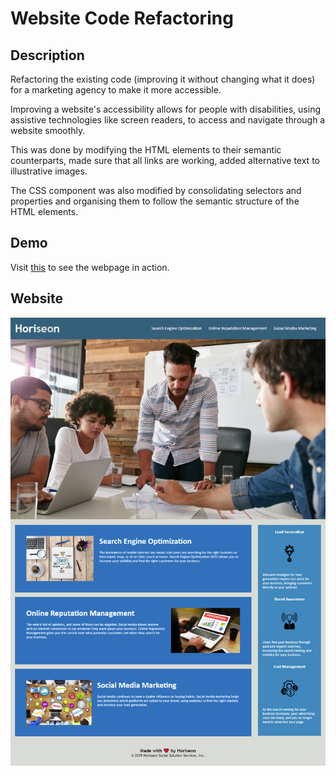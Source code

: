 # Website Code Refactoring

## Description

Refactoring the existing code (improving it without changing what it does) for a marketing agency to make it more accessible.

Improving a website's accessibility allows for people with disabilities, using assistive technologies like screen readers, to access and navigate through a website smoothly.

This was done by modifying the HTML elements to their semantic counterparts, made sure that all links are working, added alternative text to illustrative images.

The CSS component was also modified by consolidating selectors and properties and organising them to follow the semantic structure of the HTML elements.

## Demo

Visit [this](https://github.com/alainatividad/Horiseon-Web-Code-Refactoring-Repository/deployments/activity_log?environment=github-pages) to see the webpage in action.

## Website

![The Horiseon webpage includes a navigation bar, a header image, and cards with text and images at the bottom of the page.](./Assets/images/website.png)

